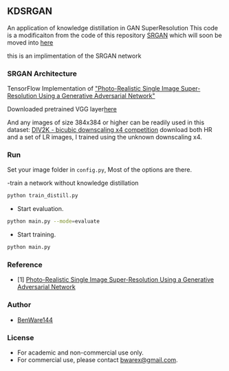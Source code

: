 ## KDSRGAN
An application of knowledge distillation in GAN SuperResolution
This code is a modificaiton from the code of this repository [SRGAN](https://github.com/tensorlayer/srgan) which will soon be moved into [here](https://github.com/tensorlayer/tensorlayer/tree/master/examples)

this is an implimentation of the SRGAN network
### SRGAN Architecture
TensorFlow Implementation of ["Photo-Realistic Single Image Super-Resolution Using a Generative Adversarial Network"](https://arxiv.org/abs/1609.04802)

Downloaded pretrained VGG layer[here](https://mega.nz/#!xZ8glS6J!MAnE91ND_WyfZ_8mvkuSa2YcA7q-1ehfSm-Q1fxOvvs)

And any images of size 384x384 or higher can be readily used in this dataset:
[DIV2K - bicubic downscaling x4 competition](http://www.vision.ee.ethz.ch/ntire17/) 
download both HR and a set of LR images, I trained using the unknown downscaling x4.


### Run
Set your image folder in `config.py`, Most of the options are there.


-train a network without knowledge distillation
```bash
python train_distill.py
```

- Start evaluation.
```bash
python main.py --mode=evaluate 
```


- Start training.
```bash
python main.py
```

### Reference
* [1] [Photo-Realistic Single Image Super-Resolution Using a Generative Adversarial Network](https://arxiv.org/abs/1609.04802)

### Author
- [BenWare144](https://github.com/BenWare144)

### License
- For academic and non-commercial use only.
- For commercial use, please contact bwarex@gmail.com.
